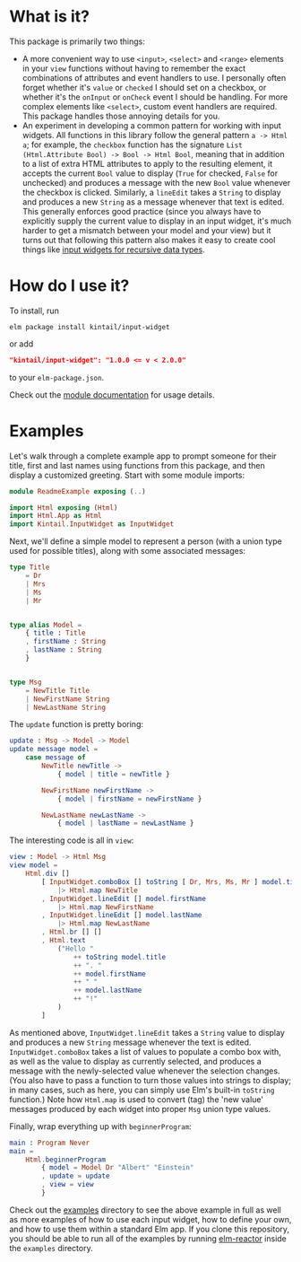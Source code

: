 # What is it?

This package is primarily two things:

  - A more convenient way to use `<input>`, `<select>` and `<range>` elements in
    your `view` functions without having to remember the exact combinations of
    attributes and event handlers to use. I personally often forget whether it's
    `value` or `checked` I should set on a checkbox, or whether it's the
    `onInput` or `onCheck` event I should be handling. For more complex elements
    like `<select>`, custom event handlers are required. This package handles
    those annoying details for you.
  - An experiment in developing a common pattern for working with input widgets.
    All functions in this library follow the general pattern `a -> Html a`; for
    example, the `checkbox` function has the signature
    `List (Html.Attribute Bool) -> Bool -> Html Bool`, meaning that in addition
    to a list of extra HTML attributes to apply to the resulting element, it
    accepts the current `Bool` value to display (`True` for checked, `False` for
    unchecked) and produces a message with the new `Bool` value whenever the
    checkbox is clicked. Similarly, a `lineEdit` takes a `String` to display and
    produces a new `String` as a message whenever that text is edited. This
    generally enforces good practice (since you always have to explicitly
    supply the current value to display in an input widget, it's much harder to
    get a mismatch between your model and your view) but it turns out that
    following this pattern also makes it easy to create cool things like
    [input widgets for recursive data types](https://github.com/kintail/input-widget/blob/1.0.5/examples/Recursive.elm).

# How do I use it?

To install, run

```
elm package install kintail/input-widget
```

or add

```json
"kintail/input-widget": "1.0.0 <= v < 2.0.0"
```

to your `elm-package.json`.

Check out the [module documentation](http://package.elm-lang.org/packages/kintail/input-widget/1.0.5/Kintail-InputWidget)
for usage details.

# Examples

Let's walk through a complete example app to prompt someone for their title,
first and last names using functions from this package, and then display a
customized greeting. Start with some module imports:

```elm
module ReadmeExample exposing (..)

import Html exposing (Html)
import Html.App as Html
import Kintail.InputWidget as InputWidget
```

Next, we'll define a simple model to represent a person (with a union type used
for possible titles), along with some associated messages:

```elm
type Title
    = Dr
    | Mrs
    | Ms
    | Mr


type alias Model =
    { title : Title
    , firstName : String
    , lastName : String
    }


type Msg
    = NewTitle Title
    | NewFirstName String
    | NewLastName String
```

The `update` function is pretty boring:

```elm
update : Msg -> Model -> Model
update message model =
    case message of
        NewTitle newTitle ->
            { model | title = newTitle }

        NewFirstName newFirstName ->
            { model | firstName = newFirstName }

        NewLastName newLastName ->
            { model | lastName = newLastName }
```

The interesting code is all in `view`:

```elm
view : Model -> Html Msg
view model =
    Html.div []
        [ InputWidget.comboBox [] toString [ Dr, Mrs, Ms, Mr ] model.title
            |> Html.map NewTitle
        , InputWidget.lineEdit [] model.firstName
            |> Html.map NewFirstName
        , InputWidget.lineEdit [] model.lastName
            |> Html.map NewLastName
        , Html.br [] []
        , Html.text
            ("Hello "
                ++ toString model.title
                ++ ". "
                ++ model.firstName
                ++ " "
                ++ model.lastName
                ++ "!"
            )
        ]
```

As mentioned above, `InputWidget.lineEdit` takes a `String` value to display and
produces a new `String` message whenever the text is edited.
`InputWidget.comboBox` takes a list of values to populate a combo box with, as
well as the value to display as currently selected, and produces a message with
the newly-selected value whenever the selection changes. (You also have to pass
a function to turn those values into strings to display; in many cases, such as
here, you can simply use Elm's built-in `toString` function.) Note how
`Html.map` is used to convert (tag) the 'new value' messages produced by each
widget into proper `Msg` union type values.

Finally, wrap everything up with `beginnerProgram`:

```elm
main : Program Never
main =
    Html.beginnerProgram
        { model = Model Dr "Albert" "Einstein"
        , update = update
        , view = view
        }
```

Check out the [examples](https://github.com/kintail/input-widget/tree/1.0.5/examples)
directory to see the above example in full as well as more examples of how to
use each input widget, how to define your own, and how to use them within a
standard Elm app. If you clone this repository, you should be able to run all of
the examples by running [elm-reactor](https://github.com/elm-lang/elm-reactor)
inside the `examples` directory.
